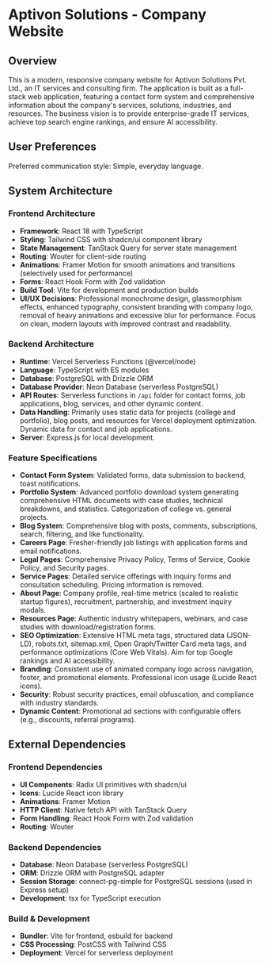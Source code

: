 # Aptivon Solutions - Company Website

## Overview

This is a modern, responsive company website for Aptivon Solutions Pvt. Ltd., an IT services and consulting firm. The application is built as a full-stack web application, featuring a contact form system and comprehensive information about the company's services, solutions, industries, and resources. The business vision is to provide enterprise-grade IT services, achieve top search engine rankings, and ensure AI accessibility.

## User Preferences

Preferred communication style: Simple, everyday language.

## System Architecture

### Frontend Architecture
- **Framework**: React 18 with TypeScript
- **Styling**: Tailwind CSS with shadcn/ui component library
- **State Management**: TanStack Query for server state management
- **Routing**: Wouter for client-side routing
- **Animations**: Framer Motion for smooth animations and transitions (selectively used for performance)
- **Forms**: React Hook Form with Zod validation
- **Build Tool**: Vite for development and production builds
- **UI/UX Decisions**: Professional monochrome design, glassmorphism effects, enhanced typography, consistent branding with company logo, removal of heavy animations and excessive blur for performance. Focus on clean, modern layouts with improved contrast and readability.

### Backend Architecture
- **Runtime**: Vercel Serverless Functions (@vercel/node)
- **Language**: TypeScript with ES modules
- **Database**: PostgreSQL with Drizzle ORM
- **Database Provider**: Neon Database (serverless PostgreSQL)
- **API Routes**: Serverless functions in `/api` folder for contact forms, job applications, blog, services, and other dynamic content.
- **Data Handling**: Primarily uses static data for projects (college and portfolio), blog posts, and resources for Vercel deployment optimization. Dynamic data for contact and job applications.
- **Server**: Express.js for local development.

### Feature Specifications
- **Contact Form System**: Validated forms, data submission to backend, toast notifications.
- **Portfolio System**: Advanced portfolio download system generating comprehensive HTML documents with case studies, technical breakdowns, and statistics. Categorization of college vs. general projects.
- **Blog System**: Comprehensive blog with posts, comments, subscriptions, search, filtering, and like functionality.
- **Careers Page**: Fresher-friendly job listings with application forms and email notifications.
- **Legal Pages**: Comprehensive Privacy Policy, Terms of Service, Cookie Policy, and Security pages.
- **Service Pages**: Detailed service offerings with inquiry forms and consultation scheduling. Pricing information is removed.
- **About Page**: Company profile, real-time metrics (scaled to realistic startup figures), recruitment, partnership, and investment inquiry modals.
- **Resources Page**: Authentic industry whitepapers, webinars, and case studies with download/registration forms.
- **SEO Optimization**: Extensive HTML meta tags, structured data (JSON-LD), robots.txt, sitemap.xml, Open Graph/Twitter Card meta tags, and performance optimizations (Core Web Vitals). Aim for top Google rankings and AI accessibility.
- **Branding**: Consistent use of animated company logo across navigation, footer, and promotional elements. Professional icon usage (Lucide React icons).
- **Security**: Robust security practices, email obfuscation, and compliance with industry standards.
- **Dynamic Content**: Promotional ad sections with configurable offers (e.g., discounts, referral programs).

## External Dependencies

### Frontend Dependencies
- **UI Components**: Radix UI primitives with shadcn/ui
- **Icons**: Lucide React icon library
- **Animations**: Framer Motion
- **HTTP Client**: Native fetch API with TanStack Query
- **Form Handling**: React Hook Form with Zod validation
- **Routing**: Wouter

### Backend Dependencies
- **Database**: Neon Database (serverless PostgreSQL)
- **ORM**: Drizzle ORM with PostgreSQL adapter
- **Session Storage**: connect-pg-simple for PostgreSQL sessions (used in Express setup)
- **Development**: tsx for TypeScript execution

### Build & Development
- **Bundler**: Vite for frontend, esbuild for backend
- **CSS Processing**: PostCSS with Tailwind CSS
- **Deployment**: Vercel for serverless deployment